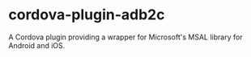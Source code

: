 # cordova-plugin-adb2c
A Cordova plugin providing a wrapper for Microsoft's MSAL library for Android and iOS.
